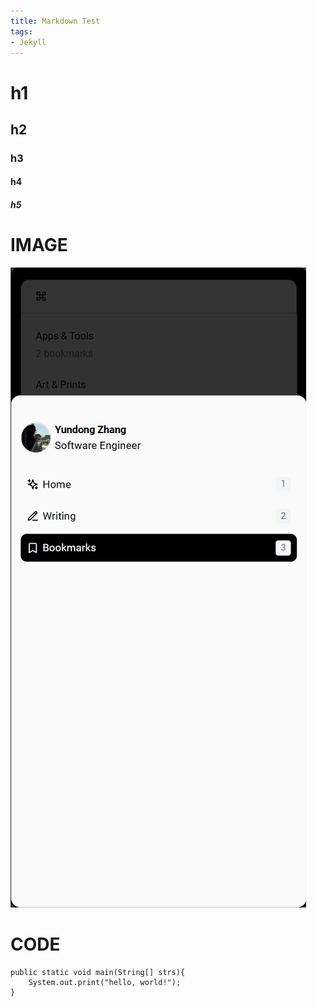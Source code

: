 ```yaml
---
title: Markdown Test
tags: 
- Jekyll
---
```


# h1
## h2
### h3
#### h4 
##### h5


# IMAGE
![screenshot-1721458572035.png](../assets/screenshot-1721458572035.png)


# CODE
```
public static void main(String[] strs){
    System.out.print("hello, world!");
}
```


